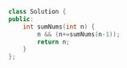 <!--
 * @Author: your name
 * @Date: 2020-11-23 11:31:33
 * @LastEditTime: 2020-11-23 13:07:09
 * @LastEditors: Please set LastEditors
 * @Description: In User Settings Edit
 * @FilePath: /projects/leetcode/剑指 Offer 64. 求1+2+…+n.md
-->
```c++
class Solution {
public:
    int sumNums(int n) {
        n && (n+=sumNums(n-1));
        return n;
    }
};
```